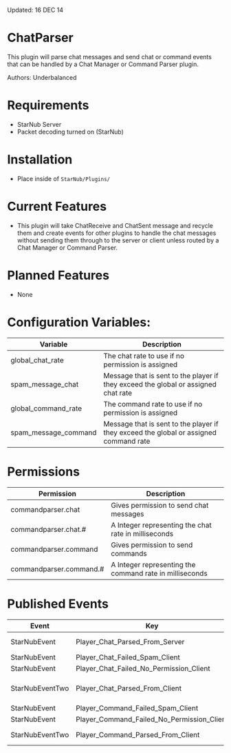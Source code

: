 Updated: 16 DEC 14

ChatParser
=======
This plugin will parse chat messages and send chat or command events that can be handled by a Chat Manager or Command Parser plugin.

Authors: Underbalanced

Requirements
============
- StarNub Server
- Packet decoding turned on (StarNub)

Installation
============
- Place inside of `StarNub/Plugins/`

Current Features
========
- This plugin will take ChatReceive and ChatSent message and recycle them and create events for other plugins to
handle the chat messages without sending them through to the server or client unless routed by a Chat Manager or Command Parser.

Planned Features
================
- None

Configuration Variables:
========
| Variable             | Description                                                                           |
|---                   |---                                                                                    |
| global_chat_rate     |  The chat rate to use if no permission is assigned                                    |
| spam_message_chat    | Message that is sent to the player if they exceed the global or assigned chat rate    |
| global_command_rate  |   The command rate to use if no permission is assigned                                |
| spam_message_command | Message that is sent to the player if they exceed the global or assigned command rate |


Permissions
========
| Permission           | Description                                             |
|---                   |---                                                      |
| commandparser.chat      | Gives permission to send chat messages                  |
| commandparser.chat.#    | A Integer representing the chat rate in milliseconds    |
| commandparser.command   | Gives permission to send commands                       |
| commandparser.command.# | A Integer representing the command rate in milliseconds |


Published Events
========
| Event           | Key                               | Event Data                                       |
|---              |---                                |---                                               |
| StarNubEvent    | Player_Chat_Parsed_From_Server    | ChatReceivePacket.class (Copy)                   |
| StarNubEvent | Player_Chat_Failed_Spam_Client    | PlayerSession.class |
| StarNubEvent | Player_Chat_Failed_No_Permission_Client    | PlayerSession.class |
| StarNubEventTwo | Player_Chat_Parsed_From_Client    | PlayerSession.class, ChatSentPacket.class (Copy) |
| StarNubEvent | Player_Command_Failed_Spam_Client | PlayerSession.class |
| StarNubEvent | Player_Command_Failed_No_Permission_Client | PlayerSession.class |
| StarNubEventTwo | Player_Command_Parsed_From_Client | PlayerSession.class, String.class |